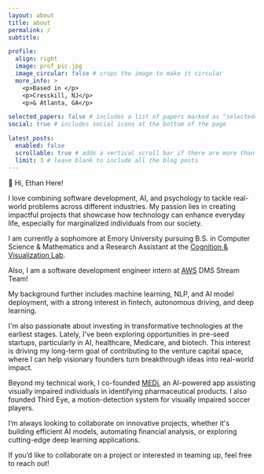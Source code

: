```yaml
---
layout: about
title: about
permalink: /
subtitle:

profile:
  align: right
  image: prof_pic.jpg
  image_circular: false # crops the image to make it circular
  more_info: >
    <p>Based in </p>
    <p>Cresskill, NJ</p>
    <p>& Atlanta, GA</p>

selected_papers: false # includes a list of papers marked as "selected={true}"
social: true # includes social icons at the bottom of the page

latest_posts:
  enabled: false
  scrollable: true # adds a vertical scroll bar if there are more than 3 new posts items
  limit: 3 # leave blank to include all the blog posts
---
```


👋 Hi, Ethan Here!

I love combining software development, AI, and psychology to tackle real-world problems across different industries. My passion lies in creating impactful projects that showcase how technology can enhance everyday life, especially for marginalized individuals from our society.

I am currently a sophomore at Emory University pursuing B.S. in Computer Science & Mathematics and a Research Assistant at the [Cognition & Visualization Lab](https://cav-lab.github.io/).

Also, I am a software development engineer intern at [AWS](https://aws.amazon.com/) DMS Stream Team!

My background further includes machine learning, NLP, and AI model deployment, with a strong interest in fintech, autonomous driving, and deep learning.

I'm also passionate about investing in transformative technologies at the earliest stages. Lately, I've been exploring opportunities in pre-seed startups, particularly in AI, healthcare, Medicare, and biotech. This interest is driving my long-term goal of contributing to the venture capital space, where I can help visionary founders turn breakthrough ideas into real-world impact.

Beyond my technical work, I co-founded [MEDi](https://github.com/2nd-Company/MEDi), an AI-powered app assisting visually impaired individuals in identifying pharmaceutical products. I also founded Third Eye, a motion-detection system for visually impaired soccer players.

I’m always looking to collaborate on innovative projects, whether it's building efficient AI models, automating financial analysis, or exploring cutting-edge deep learning applications.

If you’d like to collaborate on a project or interested in teaming up, feel free to reach out!
